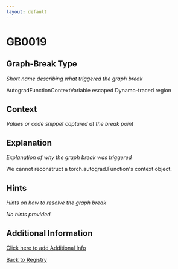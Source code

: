 ```yaml
---
layout: default
---
```

# GB0019

## Graph-Break Type
*Short name describing what triggered the graph break*

AutogradFunctionContextVariable escaped Dynamo-traced region

## Context
*Values or code snippet captured at the break point*



## Explanation
*Explanation of why the graph break was triggered*

We cannot reconstruct a torch.autograd.Function's context object.

## Hints
*Hints on how to resolve the graph break*

*No hints provided.*


## Additional Information

<!-- ADDITIONAL INFORMATION START - Add custom information below this line -->

<!-- ADDITIONAL INFORMATION END -->


[Click here to add Additional Info](https://github.com/meta-pytorch/compile-graph-break-site/edit/main/docs/gb/gb0019.md)

[Back to Registry](../index.html)
